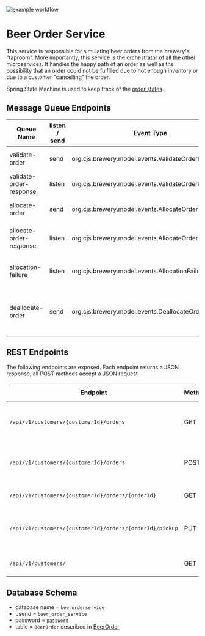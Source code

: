 ![example workflow](https://github.com/strohs/brewery-microservices/actions/workflows/beer-order-service.yml/badge.svg)

# Beer Order Service

This service is responsible for simulating beer orders from the brewery's "taproom".
More importantly, this service is the orchestrator of all the other microservices. 
It handles the happy path of an order as well as the possibility that an order could not be fulfilled due to not 
enough inventory or due to a customer "cancelling" the order. 

Spring State Machine is used to keep track of the [order states](./src/main/java/org/cjs/beer/order/service/domain/BeerOrderStatusEnum.java).

## Message Queue Endpoints

| Queue Name              | listen / send | Event Type                                          | Description                                                                                        |
|-------------------------|---------------|-----------------------------------------------------|----------------------------------------------------------------------------------------------------|
| validate-order          | send          | org.cjs.brewery.model.events.ValidateOrderRequest   | sends a request to validate the upc code of an order                                               |
| validate-order-response | listen        | org.cjs.brewery.model.events.ValidateOrderResult    | listens for the result of a validate order request                                                 |
| allocate-order          | send          | org.cjs.brewery.model.events.AllocateOrderRequest   | sends a request to allocate inventory for the given order                                          |
| allocate-order-response | listen        | org.cjs.brewery.model.events.AllocateOrderResult    | listens for and validates the result of an AllocateOrderRequest                                    |
| allocation-failure      | listen        | org.cjs.brewery.model.events.AllocationFailureEvent | listens for any allocation failures and updates the status and state of the order                  |
| deallocate-order        | send          | org.cjs.brewery.model.events.DeallocateOrderRequest | sends a request to the inventory-service to deallocate inventory for this order that was cancelled |


## REST Endpoints
The following endpoints are exposed. Each endpoint returns a JSON response, all POST methods accept a JSON request

| Endpoint                                                 | Method | params                                     | Request Type | Response Type      | Description                                               |
|----------------------------------------------------------|--------|--------------------------------------------|--------------|--------------------|-----------------------------------------------------------|
| `/api/v1/customers/{customerId}/orders`                  | GET    | customerId = UUID of the ordering customer | N/A          | BeerOrderPagedList | get a pageable list of all orders made by the customer    |
| `/api/v1/customers/{customerId}/orders`                  | POST   | customerId = UUID of the ordering customer | BeerOrderDto | BeerOrderDto       | post a new beer order to this service for the customer    |
| `/api/v1/customers/{customerId}/orders/{orderId}`        | GET    | orderId = UUID of the order to get         | N/A          | BeerOrderDto       | gets the details of an order by its orderId               |
| `/api/v1/customers/{customerId}/orders/{orderId}/pickup` | PUT    | customerId, orderId,                       | N/A          | N/A                | update the status of the given order/customer to 'PICKUP' |
|                                                          |        |                                            |              |                    |                                                           |
| `/api/v1/customers/`                                     | GET    | N/A                                        | N/A          | CustomerPagedList  | get a pageable list of brewery customers                  |



## Database Schema
- database name = `beerorderservice`
- userid = `beer_order_service`
- password = `password`
- table = `BeerOrder` described in [BeerOrder](./src/main/java/org/cjs/beer/order/service/domain/BeerOrder.java)